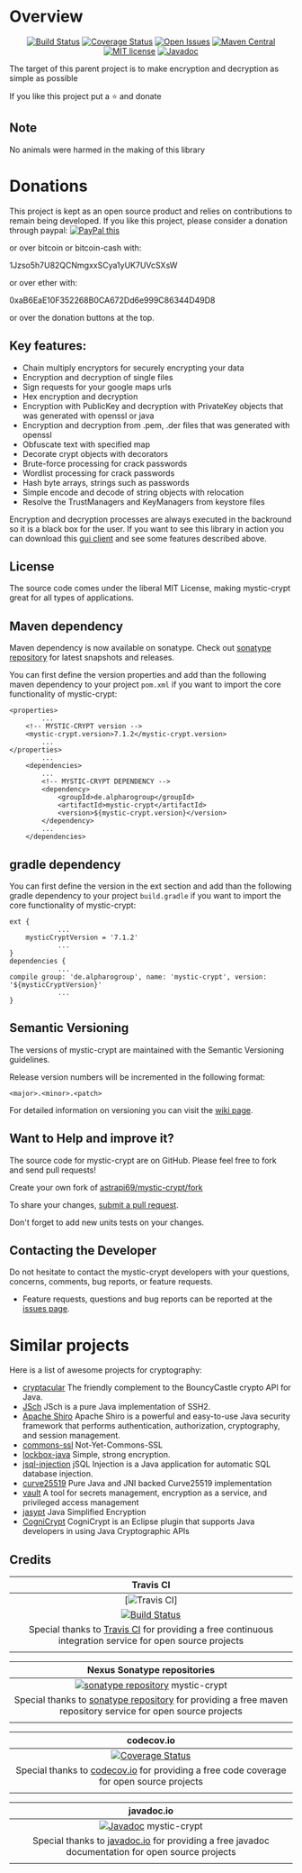 # Overview

<div align="center">

[![Build Status](https://travis-ci.org/astrapi69/mystic-crypt.svg?branch=develop)](https://travis-ci.org/astrapi69/mystic-crypt)
[![Coverage Status](https://codecov.io/gh/astrapi69/mystic-crypt/branch/develop/graph/badge.svg)](https://codecov.io/gh/astrapi69/mystic-crypt)
[![Open Issues](https://img.shields.io/github/issues/astrapi69/mystic-crypt.svg?style=flat)](https://github.com/astrapi69/mystic-crypt/issues) 
[![Maven Central](https://maven-badges.herokuapp.com/maven-central/de.alpharogroup/mystic-crypt/badge.svg)](https://maven-badges.herokuapp.com/maven-central/de.alpharogroup/mystic-crypt)
[![MIT license](http://img.shields.io/badge/license-MIT-brightgreen.svg?style=flat)](http://opensource.org/licenses/MIT)
[![Javadoc](http://www.javadoc.io/badge/de.alpharogroup/mystic-crypt.svg)](http://www.javadoc.io/doc/de.alpharogroup/mystic-crypt)

</div>

The target of this parent project is to make encryption and decryption as simple as possible

If you like this project put a ⭐ and donate

## Note

No animals were harmed in the making of this library

# Donations

This project is kept as an open source product and relies on contributions to remain being developed. 
If you like this project, please consider a donation through paypal: <a href="https://www.paypal.com/cgi-bin/webscr?cmd=_s-xclick&hosted_button_id=GVBTWLRAZ7HB8" target="_blank">
<img src="https://www.paypalobjects.com/en_US/GB/i/btn/btn_donateCC_LG.gif" alt="PayPal this" title="PayPal – The safer, easier way to pay online!" border="0" />
</a>

or over bitcoin or bitcoin-cash with:

1Jzso5h7U82QCNmgxxSCya1yUK7UVcSXsW

or over ether with:

0xaB6EaE10F352268B0CA672Dd6e999C86344D49D8

or over the donation buttons at the top.

## Key features:

 * Chain multiply encryptors for securely encrypting your data
 * Encryption and decryption of single files
 * Sign requests for your google maps urls
 * Hex encryption and decryption
 * Encryption with PublicKey and decryption with PrivateKey objects that was generated with openssl or java
 * Encryption and decryption from .pem, .der files that was generated with openssl
 * Obfuscate text with specified map
 * Decorate crypt objects with decorators
 * Brute-force processing for crack passwords
 * Wordlist processing for crack passwords
 * Hash byte arrays, strings such as passwords
 * Simple encode and decode of string objects with relocation
 * Resolve the TrustManagers and KeyManagers from keystore files
 
Encryption and decryption processes are always executed in the backround so it is a black box for the user. If you want to 
see this library in action you can download this [gui client](https://github.com/astrapi69/mystic-crypt-ui) and see some features
described above.
 
## License

The source code comes under the liberal MIT License, making mystic-crypt great for all types of applications.

## Maven dependency

Maven dependency is now available on sonatype.
Check out [sonatype repository](https://oss.sonatype.org/index.html#nexus-search;quick~mystic-crypt) for latest snapshots and releases.

You can first define the version properties and add than the following maven dependency to your project `pom.xml` if you want to import the core functionality of mystic-crypt:

	<properties>
			...
		<!-- MYSTIC-CRYPT version -->
		<mystic-crypt.version>7.1.2</mystic-crypt.version>
			...
	</properties>
			...
		<dependencies>
			...
			<!-- MYSTIC-CRYPT DEPENDENCY -->
			<dependency>
				<groupId>de.alpharogroup</groupId>
				<artifactId>mystic-crypt</artifactId>
				<version>${mystic-crypt.version}</version>
			</dependency>
			...
		</dependencies>
	
			
## gradle dependency

You can first define the version in the ext section and add than the following gradle dependency to your project `build.gradle` if you want to import the core functionality of mystic-crypt:

```
ext {
			...
    mysticCryptVersion = '7.1.2'
			...
}
dependencies {
			...
compile group: 'de.alpharogroup', name: 'mystic-crypt', version: '${mysticCryptVersion}'
			...
}
```

## Semantic Versioning

The versions of mystic-crypt are maintained with the Semantic Versioning guidelines.

Release version numbers will be incremented in the following format:

`<major>.<minor>.<patch>`

For detailed information on versioning you can visit the [wiki page](https://github.com/lightblueseas/mvn-parent-projects/wiki/Semantic-Versioning).

## Want to Help and improve it? ###

The source code for mystic-crypt are on GitHub. Please feel free to fork and send pull requests!

Create your own fork of [astrapi69/mystic-crypt/fork](https://github.com/astrapi69/mystic-crypt/fork)

To share your changes, [submit a pull request](https://github.com/astrapi69/mystic-crypt/pull/new/develop).

Don't forget to add new units tests on your changes.

## Contacting the Developer

Do not hesitate to contact the mystic-crypt developers with your questions, concerns, comments, bug reports, or feature requests.
- Feature requests, questions and bug reports can be reported at the [issues page](https://github.com/astrapi69/mystic-crypt/issues).

# Similar projects

Here is a list of awesome projects for cryptography:

 * [cryptacular](https://github.com/vt-middleware/cryptacular) The friendly complement to the BouncyCastle crypto API for Java.
 * [JSch](http://www.jcraft.com/jsch/) JSch is a pure Java implementation of SSH2.
 * [Apache Shiro](https://github.com/apache/shiro) Apache Shiro is a powerful and easy-to-use Java security framework that performs authentication, authorization, cryptography, and session management.
 * [commons-ssl](http://juliusdavies.ca/commons-ssl/) Not-Yet-Commons-SSL
 * [lockbox-java](https://github.com/eloquent/lockbox-java) Simple, strong encryption. 
 * [jsql-injection](https://github.com/ron190/jsql-injection) jSQL Injection is a Java application for automatic SQL database injection.
 * [curve25519](https://github.com/signalapp/curve25519-java) Pure Java and JNI backed Curve25519 implementation
 * [vault](https://github.com/hashicorp/vault) A tool for secrets management, encryption as a service, and privileged access management
 * [jasypt](http://www.jasypt.org/) Java Simplified Encryption
 * [CogniCrypt](https://github.com/eclipse-cognicrypt/CogniCrypt) CogniCrypt is an Eclipse plugin that supports Java developers in using Java Cryptographic APIs

## Credits

|**Travis CI**|
|     :---:      |
|[![Travis CI](https://travis-ci.com/images/logos/TravisCI-Full-Color.png)]|
|[![Build Status](https://travis-ci.org/astrapi69/mystic-crypt.svg?branch=master)](https://travis-ci.org/astrapi69/mystic-crypt)|
|Special thanks to [Travis CI](https://travis-ci.org) for providing a free continuous integration service for open source projects|
|     <img width=1000/>     |

|**Nexus Sonatype repositories**|
|     :---:      |
|[![sonatype repository](https://img.shields.io/nexus/r/https/oss.sonatype.org/de.alpharogroup/mystic-crypt.svg?style=for-the-badge)](https://oss.sonatype.org/index.html#nexus-search;gav~de.alpharogroup~mystic-crypt~~~) mystic-crypt|
|Special thanks to [sonatype repository](https://www.sonatype.com) for providing a free maven repository service for open source projects|
|     <img width=1000/>     |

|**codecov.io**|
|     :---:      |
|[![Coverage Status](https://codecov.io/gh/astrapi69/mystic-crypt/branch/develop/graph/badge.svg)](https://codecov.io/gh/astrapi69/mystic-crypt)|
|Special thanks to [codecov.io](https://codecov.io) for providing a free code coverage for open source projects|
|     <img width=1000/>     |

|**javadoc.io**|
|     :---:      |
|[![Javadoc](http://www.javadoc.io/badge/de.alpharogroup/mystic-crypt.svg)](http://www.javadoc.io/doc/de.alpharogroup/mystic-crypt) mystic-crypt|
|Special thanks to [javadoc.io](http://www.javadoc.io) for providing a free javadoc documentation for open source projects|
|     <img width=1000/>     |

